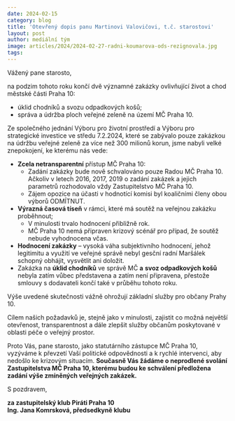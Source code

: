 ```yaml
---
date: 2024-02-15
category: blog
title: 'Otevřený dopis panu Martinovi Valovičovi, t.č. starostovi'
layout: post
author: mediální tým
image: articles/2024/2024-02-27-radni-koumarova-ods-rezignovala.jpg
tags:
---
```


Vážený pane starosto,

na podzim tohoto roku končí dvě významné zakázky ovlivňující život a chod městské části Praha 10:

-   úklid chodníků a svozu odpadkových košů;
-   správa a údržba ploch veřejné zeleně na území MČ Praha 10.

Ze společného jednání Výboru pro životní prostředí a Výboru pro strategické investice ve středu 7.2.2024, které se zabývalo pouze zakázkou na údržbu veřejné zeleně za více než 300 milionů korun, jsme nabyli velké znepokojení, ke kterému nás vede:

-   **Zcela netransparentní**  přístup MČ Praha 10:
    -   Zadání zakázky bude nově schvalováno pouze Radou MČ Praha 10. Ačkoliv v letech 2016, 2017, 2019 o zadání zakázek a jejich parametrů rozhodovalo vždy Zastupitelstvo MČ Praha 10.
    -   Zájem opozice na účasti v hodnotící komisi byl koaličními členy obou výborů ODMÍTNUT.
-   **Výrazná časová tíseň**  v rámci, které má soutěž na veřejnou zakázku proběhnout;
    -   V minulosti trvalo hodnocení přibližně rok.
    -   MČ Praha 10 nemá připraven krizový scénář pro případ, že soutěž nebude vyhodnocena včas.
-   **Hodnocení zakázky**  – vysoká váha subjektivního hodnocení, jehož legitimitu a využití ve veřejné správě nebyl gesční radní Maršálek schopný obhájit, vysvětlit ani doložit.
-   Zakázka na  **úklid chodníků**  ve správě MČ  **a**  **svoz odpadkových košů**  nebyla zatím vůbec představena a zatím není připravena, přestože smlouvy s dodavateli končí také v průběhu tohoto roku.

Výše uvedené skutečnosti vážně ohrožují základní služby pro občany Prahy 10.

Cílem našich požadavků je, stejně jako v minulosti, zajistit co možná největší otevřenost, transparentnost a dále zlepšit služby občanům poskytované v oblasti péče o veřejný prostor.

Proto Vás, pane starosto, jako statutárního zástupce MČ Praha 10, vyzýváme k převzetí Vaší politické odpovědnosti a k rychlé intervenci, aby nedošlo ke krizovým situacím. **Současně Vás žádáme o neprodlené svolání Zastupitelstva MČ Praha 10, kterému budou ke schválení předložena zadání výše zmíněných veřejných zakázek.**

S pozdravem,

**za zastupitelský klub Piráti Praha 10  
Ing. Jana Komrsková, předsedkyně klubu**
